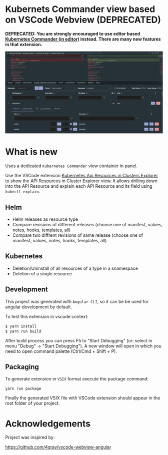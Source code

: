 # Kubernets Commander view based on VSCode Webview (DEPRECATED)


**DEPRECATED: You are strongly encouraged to use editor based [Kubernetes Commander (in editor)](https://marketplace.visualstudio.com/items?itemName=sandipchitale.vscode-kubernetes-commander-editor) instead. There are many new features in that extension.**

![Kubernets Commander view](images/vscode-kubernetes-commander.png)

# What is new

Uses a dedicated ```Kubernetes Commander``` view container in panel.

Use the VSCode extension [Kubernetes Api Resources in Clusters Explorer](https://www.youtube.com/watch?v=x3aqWJO4Rso) to show the API Resources in Cluster Explorer view. It allows drilling down into the API Resource and explain each API Resource and its field using ```kubectl explain```.

## Helm

- Helm releases as resource type
- Compare revisions of different releases (choose one of manifest, values, notes, hooks, templates, all)
- Compare two diffrent revisions of same release (choose one of manifest, values, notes, hooks, templates, all)

## Kubernetes

- Deletion/Uninstall of all resources of a type in a snamespace
- Deletion of a single resource

## Development

This project was generated with `Angular CLI`, so it can be be used for angular development by default.

To test this extension in vscode context:
```
$ yarn install
$ yarn run build
```

After build process you can press F5 to "Start Debugging" (or: select in menu "Debug" -> "Start Debugging"). A new window will open in which you need to open command palette (Ctrl/Cmd + Shift + P).

## Packaging

To generate extension in `VSIX` format execute the package command:

```
yarn run package
```

Finally the generated VSIX file with VSCode extension should appear in the root folder of your project.

# Acknowledgements

Project was inspired by:

https://github.com/4gray/vscode-webview-angular
